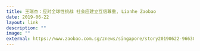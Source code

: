 ```yaml
---
title: 王瑞杰：应对全球性挑战 社会应建立互信尊重, Lianhe Zaobao
date: 2019-06-22
layout: link
description: ""
image: ""
external: https://www.zaobao.com.sg/znews/singapore/story20190622-966381
---
```

